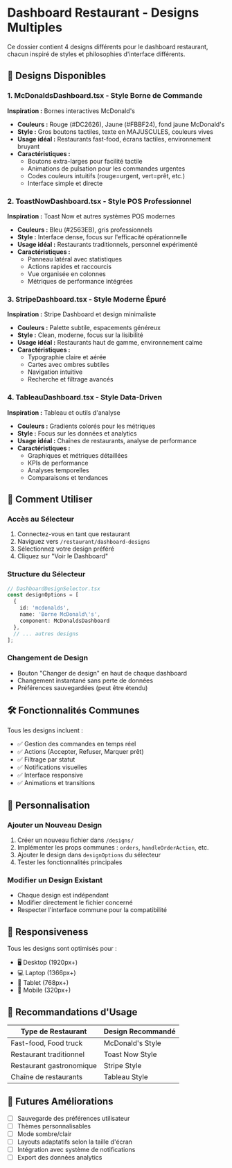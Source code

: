 # Dashboard Restaurant - Designs Multiples

Ce dossier contient 4 designs différents pour le dashboard restaurant, chacun inspiré de styles et philosophies d'interface différents.

## 🎨 Designs Disponibles

### 1. **McDonaldsDashboard.tsx** - Style Borne de Commande
**Inspiration :** Bornes interactives McDonald's
- **Couleurs :** Rouge (#DC2626), Jaune (#FBBF24), fond jaune McDonald's
- **Style :** Gros boutons tactiles, texte en MAJUSCULES, couleurs vives
- **Usage idéal :** Restaurants fast-food, écrans tactiles, environnement bruyant
- **Caractéristiques :**
  - Boutons extra-larges pour facilité tactile
  - Animations de pulsation pour les commandes urgentes
  - Codes couleurs intuitifs (rouge=urgent, vert=prêt, etc.)
  - Interface simple et directe

### 2. **ToastNowDashboard.tsx** - Style POS Professionnel
**Inspiration :** Toast Now et autres systèmes POS modernes
- **Couleurs :** Bleu (#2563EB), gris professionnels
- **Style :** Interface dense, focus sur l'efficacité opérationnelle
- **Usage idéal :** Restaurants traditionnels, personnel expérimenté
- **Caractéristiques :**
  - Panneau latéral avec statistiques
  - Actions rapides et raccourcis
  - Vue organisée en colonnes
  - Métriques de performance intégrées

### 3. **StripeDashboard.tsx** - Style Moderne Épuré
**Inspiration :** Stripe Dashboard et design minimaliste
- **Couleurs :** Palette subtile, espacements généreux
- **Style :** Clean, moderne, focus sur la lisibilité
- **Usage idéal :** Restaurants haut de gamme, environnement calme
- **Caractéristiques :**
  - Typographie claire et aérée
  - Cartes avec ombres subtiles
  - Navigation intuitive
  - Recherche et filtrage avancés

### 4. **TableauDashboard.tsx** - Style Data-Driven
**Inspiration :** Tableau et outils d'analyse
- **Couleurs :** Gradients colorés pour les métriques
- **Style :** Focus sur les données et analytics
- **Usage idéal :** Chaînes de restaurants, analyse de performance
- **Caractéristiques :**
  - Graphiques et métriques détaillées
  - KPIs de performance
  - Analyses temporelles
  - Comparaisons et tendances

## 🚀 Comment Utiliser

### Accès au Sélecteur
1. Connectez-vous en tant que restaurant
2. Naviguez vers `/restaurant/dashboard-designs`
3. Sélectionnez votre design préféré
4. Cliquez sur "Voir le Dashboard"

### Structure du Sélecteur
```typescript
// DashboardDesignSelector.tsx
const designOptions = [
  {
    id: 'mcdonalds',
    name: 'Borne McDonald\'s',
    component: McDonaldsDashboard
  },
  // ... autres designs
];
```

### Changement de Design
- Bouton "Changer de design" en haut de chaque dashboard
- Changement instantané sans perte de données
- Préférences sauvegardées (peut être étendu)

## 🛠 Fonctionnalités Communes

Tous les designs incluent :
- ✅ Gestion des commandes en temps réel
- ✅ Actions (Accepter, Refuser, Marquer prêt)
- ✅ Filtrage par statut
- ✅ Notifications visuelles
- ✅ Interface responsive
- ✅ Animations et transitions

## 🔧 Personnalisation

### Ajouter un Nouveau Design
1. Créer un nouveau fichier dans `/designs/`
2. Implémenter les props communes : `orders`, `handleOrderAction`, etc.
3. Ajouter le design dans `designOptions` du sélecteur
4. Tester les fonctionnalités principales

### Modifier un Design Existant
- Chaque design est indépendant
- Modifier directement le fichier concerné
- Respecter l'interface commune pour la compatibilité

## 📱 Responsiveness

Tous les designs sont optimisés pour :
- 🖥 Desktop (1920px+)
- 💻 Laptop (1366px+)
- 📱 Tablet (768px+)
- 📱 Mobile (320px+)

## 🎯 Recommandations d'Usage

| Type de Restaurant | Design Recommandé |
|-------------------|-------------------|
| Fast-food, Food truck | McDonald's Style |
| Restaurant traditionnel | Toast Now Style |
| Restaurant gastronomique | Stripe Style |
| Chaîne de restaurants | Tableau Style |

## 🔄 Futures Améliorations

- [ ] Sauvegarde des préférences utilisateur
- [ ] Thèmes personnalisables
- [ ] Mode sombre/clair
- [ ] Layouts adaptatifs selon la taille d'écran
- [ ] Intégration avec système de notifications
- [ ] Export des données analytics
